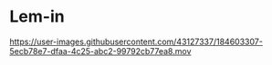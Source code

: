 # Lem-in

https://user-images.githubusercontent.com/43127337/184603307-5ecb78e7-dfaa-4c25-abc2-99792cb77ea8.mov

